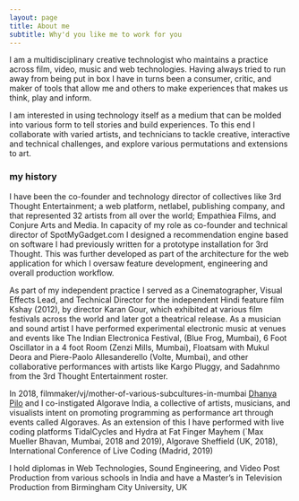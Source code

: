 ```yaml
---
layout: page
title: About me
subtitle: Why'd you like me to work for you
---
```


I am a multidisciplinary creative technologist who maintains a practice across film, video, music and web technologies. Having always tried to run away from being put in box I have in turns been a consumer, critic, and maker of tools that allow me and others to make experiences that makes us think, play and inform.

I am interested in using technology itself as a medium that can be molded into various form to tell stories and build experiences. To this end I collaborate with varied artists, and technicians to tackle creative, interactive and technical challenges, and explore various permutations and extensions to art.


### my history

I have been the co-founder and technology director of collectives like 3rd Thought Entertainment; a web platform, netlabel, publishing company, and that represented 32 artists from all over the world; Empathiea Films, and Conjure Arts and Media. In capacity of my role as co-founder and technical director of SpotMyGadget.com I designed a recommendation engine based on software I had previously written for a prototype installation for 3rd Thought. This was further developed as part of the architecture for the web application for which I oversaw feature development, engineering and overall production workflow.

As part of my independent practice I served as a Cinematographer, Visual Effects Lead, and Technical Director for the independent Hindi feature film Kshay (2012), by director Karan Gour, which exhibited at various film festivals across the world and later got a theatrical release. As a musician and sound artist I have performed experimental electronic music at venues and events like The Indian Electronica Festival, (Blue Frog, Mumbai), 6 Foot Oscillator in a 4 foot Room (Zenzi Mills, Mumbai), Floatsam with Mukul Deora and Piere-Paolo Allesanderello (Volte, Mumbai), and other collaborative performances with artists like Kargo Pluggy, and Sadahnmo from the 3rd Thought Entertainment roster.

In 2018, filmmaker/vj/mother-of-various-subcultures-in-mumbai [Dhanya Pilo](http://dhanyapilo.com/) and I co-instigated Algorave India, a collective of artists, musicians, and visualists intent on promoting programming as performance art through events called Algoraves. As an extension of this I have performed with live coding platforms TidalCycles and Hydra at Fat Finger Mayhem (`Max Mueller Bhavan, Mumbai, 2018 and 2019), Algorave Sheffield (UK, 2018), International Conference of Live Coding (Madrid, 2019)

I hold diplomas in Web Technologies, Sound Engineering, and Video Post Production from various schools in India and have a Master’s in Television Production from Birmingham City University, UK
